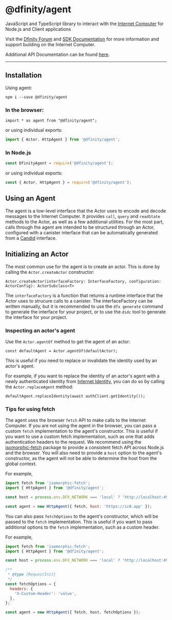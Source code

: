 # @dfinity/agent

JavaScript and TypeScript library to interact with the [Internet Computer](https://dfinity.org/) for Node.js and Client applications

Visit the [Dfinity Forum](https://forum.dfinity.org/) and [SDK Documentation](https://sdk.dfinity.org/docs/index.html) for more information and support building on the Internet Computer.

Additional API Documentation can be found [here](https://agent-js.icp.xyz/agent/index.html).

---

## Installation

Using agent:

```
npm i --save @dfinity/agent
```

### In the browser:

```
import * as agent from "@dfinity/agent";
```

or using individual exports:

```js
import { Actor, HttpAgent } from '@dfinity/agent';
```

### In Node.js

```js
const DfinityAgent = require('@dfinity/agent');
```

or using individual exports:

```js
const { Actor, HttpAgent } = require('@dfinity/agent');
```

## Using an Agent

The agent is a low-level interface that the Actor uses to encode and decode messages to the Internet Computer. It provides `call`, `query` and `readState` methods to the Actor, as well as a few additional utilities. For the most part, calls through the agent are intended to be structured through an Actor, configured with a canister interface that can be automatically generated from a [Candid](https://github.com/dfinity/candid) interface.

## Initializing an Actor

The most common use for the agent is to create an actor. This is done by calling the `Actor.createActor` constructor:

```
Actor.createActor(interfaceFactory: InterfaceFactory, configuration: ActorConfig): ActorSubclass<T>
```

The `interfaceFactory` is a function that returns a runtime interface that the Actor uses to strucure calls to a canister. The interfaceFactory can be written manually, but it is recommended to use the `dfx generate` command to generate the interface for your project, or to use the `didc` tool to generate the interface for your project.

### Inspecting an actor's agent

Use the `Actor.agentOf` method to get the agent of an actor:

```
const defaultAgent = Actor.agentOf(defaultActor);
```

This is useful if you need to replace or invalidate the identity used by an actor's agent.

For example, if you want to replace the identity of an actor's agent with a newly authenticated identity from [Internet Identity](https://identity.ic0.app), you can do so by calling the `Actor.replaceAgent` method:

```
defaultAgent.replaceIdentity(await authClient.getIdentity());
```

### Tips for using fetch

The agent uses the browser `fetch` API to make calls to the Internet Computer. If you are not using the agent in the browser, you can pass a custom `fetch` implementation to the agent's constructor. This is useful if you want to use a custom fetch implementation, such as one that adds authentication headers to the request. We recommend using the [isomorphic-fetch](https://www.npmjs.com/package/isomorphic-fetch) package to provide a consistent fetch API across Node.js and the browser. You will also need to provide a `host` option to the agent's constructor, as the agent will not be able to determine the host from the global context.

For example,

```js
import fetch from 'isomorphic-fetch';
import { HttpAgent } from '@dfinity/agent';

const host = process.env.DFX_NETWORK === 'local' ? 'http://localhost:4943' : 'https://ic0.app';

const agent = new HttpAgent({ fetch, host: 'https://ic0.app' });
```

You can also pass `fetchOptions` to the agent's constructor, which will be passed to the `fetch` implementation. This is useful if you want to pass additional options to the `fetch` implementation, such as a custom header.

For example,

```js
import fetch from 'isomorphic-fetch';
import { HttpAgent } from '@dfinity/agent';

const host = process.env.DFX_NETWORK === 'local' ? 'http://localhost:4943' : 'https://ic0.app';

/**
 * @type {RequestInit}
 */
const fetchOptions = {
  headers: {
    'X-Custom-Header': 'value',
  },
};

const agent = new HttpAgent({ fetch, host, fetchOptions });
```
